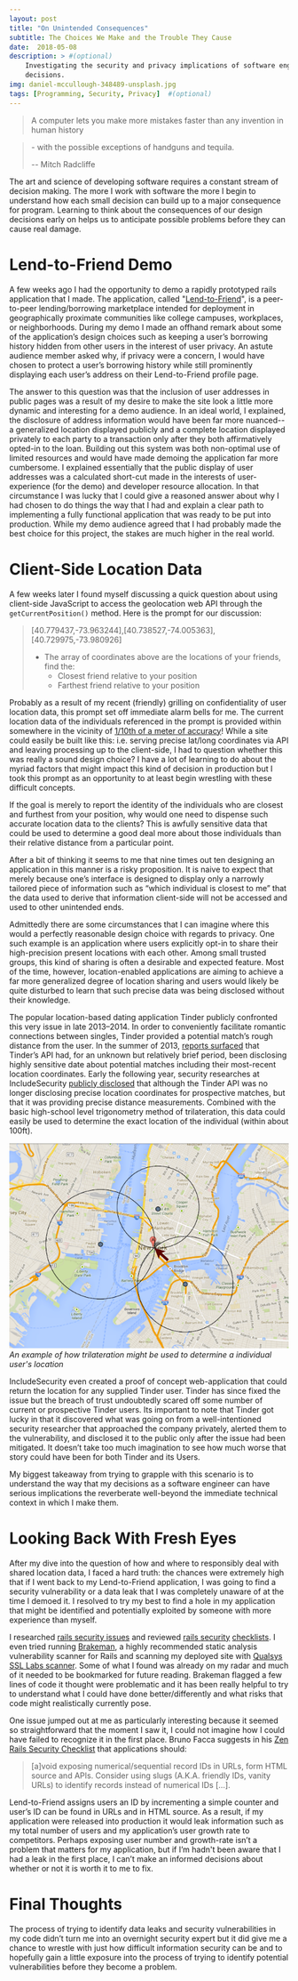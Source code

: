 ```yaml
---
layout: post
title: "On Unintended Consequences"
subtitle: The Choices We Make and the Trouble They Cause
date:  2018-05-08
description: > #(optional)
    Investigating the security and privacy implications of software engineering
    decisions.
img: daniel-mccullough-348489-unsplash.jpg
tags: [Programming, Security, Privacy]  #(optional)
---
```


>A computer lets you make more mistakes faster than any invention in human history
<!-- more -->
>\- with the possible exceptions of handguns and tequila.
>
>-- Mitch Radcliffe

The art and science of developing software requires a constant stream of decision making. The more I work with software the more I begin to understand how each small decision can build up to a major consequence for program. Learning to think about the consequences of our design decisions early on helps us to anticipate possible problems before they can cause real damage.

# Lend-to-Friend Demo

A few weeks ago I had the opportunity to demo a rapidly prototyped rails application that I made. The application, called "[Lend-to-Friend](https://pacific-earth-11787.herokuapp.com/)", is a peer-to-peer lending/borrowing marketplace intended for deployment in geographically proximate communities like college campuses, workplaces, or neighborhoods. During my demo I made an offhand remark about some of the  application’s design choices such as keeping a user’s borrowing history hidden from other users in the interest of user privacy. An astute audience member asked why, if privacy were a concern, I would have chosen to protect a user’s borrowing history while still prominently displaying each user’s address on their Lend-to-Friend profile page.

The  answer to this question was that the inclusion of user addresses in public pages was a result of my desire to make the site look a little more dynamic and interesting for a demo audience. In an ideal world, I explained, the disclosure of address information would have been far more nuanced--a generalized location displayed publicly and a complete location displayed privately to each party to a transaction only after they both affirmatively opted-in to the loan. Building out this system was both non-optimal use of limited resources and would have made demoing the application far more cumbersome. I explained essentially that the public display of user addresses was a calculated short-cut made in the interests of user-experience (for the demo) and developer resource allocation. In that circumstance I was lucky that I could give a reasoned answer about why I had chosen to do things the way that I had and explain a clear path to implementing a fully functional application that was ready to be put into production. While my demo audience agreed that I had probably made the best choice for this project, the stakes are much higher in the real world.

# Client-Side Location Data

A few weeks later I found myself discussing a quick question about using client-side JavaScript to access the geolocation web API through the `getCurrentPosition()` method. Here is the prompt for our discussion:


>[40.779437,-73.963244],[40.738527,-74.005363],[40.729975,-73.980926]
>
> - The array of coordinates above are the locations of your friends, find the:
>    - Closest friend relative to your position
>    - Farthest friend relative to your position


Probably as a result of my recent (friendly) grilling on confidentiality of user location data, this prompt set off immediate alarm bells for me. The current location data of the individuals referenced in the prompt is provided within somewhere in the vicinity of [1/10th of a meter of accuracy](https://en.wikipedia.org/wiki/Decimal_degrees)! While a site could easily be built like this: i.e. serving precise lat/long coordinates via API and leaving processing up to the client-side, I had to question whether this was really a sound design choice? I have a lot of learning to do about the myriad factors that might impact this kind of decision in production but I took this prompt as an opportunity to at least begin wrestling with these difficult concepts.

If the goal is merely to report the identity of the individuals who are closest and furthest from your position, why would one need to dispense such accurate location data to the clients? This is awfully sensitive data that could be used to determine a good deal more about those individuals than their relative distance from a particular point.

After a bit of thinking it seems to me that nine times out ten designing an application in this manner is a risky proposition. It is naive to expect that merely because one’s interface is designed to display only a narrowly tailored piece of information such as “which individual is closest to me” that the data used to derive that information client-side will not be accessed and used to other unintended ends.

Admittedly there are some circumstances that I can imagine where this would a perfectly reasonable design choice with regards to privacy. One such example is an application where users explicitly opt-in to share their high-precision present locations with each other. Among small trusted groups, this kind of  sharing is often a desirable and expected feature. Most of the time, however, location-enabled applications are aiming to achieve a far more generalized degree of location sharing and users would likely be quite disturbed to learn that such precise data was being disclosed without their knowledge.

The popular location-based dating application Tinder publicly confronted this very issue in late 2013–2014. In order to conveniently facilitate romantic connections between singles, Tinder provided a potential match’s rough distance from the user. In the summer of 2013, [reports surfaced](https://qz.com/106731/tinder-exposed-users-locations/) that Tinder’s API had, for an unknown but relatively brief period, been disclosing highly sensitive date about potential matches including their most-recent location coordinates. Early the following year, security researches at IncludeSecurity [publicly disclosed](http://blog.includesecurity.com/2014/02/how-i-was-able-to-track-location-of-any.html) that although the Tinder API was no longer disclosing precise location coordinates for prospective matches, but that it was providing precise distance measurements. Combined with the basic high-school level trigonometry method of trilateration, this data could easily be used to determine the exact location of the individual (within about 100ft).

![Trilateration](/assets/img/trilateration.png)
*An example of how trilateration might be used to determine a individual user's location*

IncludeSecurity even created a proof of concept web-application that could return the location for any supplied Tinder user. Tinder has since fixed the issue but the breach of trust undoubtedly scared off some number of current or prospective Tinder users. Its important to note that Tinder got lucky in that it discovered what was going on from a well-intentioned security researcher that approached the company privately, alerted them to the vulnerability, and disclosed it to the public only after the issue had been mitigated. It doesn’t take too much imagination to see how much worse that story could have been for both Tinder and its Users.

My biggest takeaway from trying to grapple with this scenario is to understand the way that my decisions as a software engineer can have serious implications the reverberate well-beyond the immediate technical context in which I make them.

# Looking Back With Fresh Eyes

After my dive into the question of how and where to responsibly deal with shared location data, I faced a hard truth: the chances were extremely high that if I went back to my Lend-to-Friend application, I was going to find a security vulnerability or a data leak that I was completely unaware of at the time I demoed it. I resolved to try my best to find a hole in my application that might be identified and potentially exploited by someone with more experience than myself.

I researched [rails security issues](http://guides.rubyonrails.org/security.html) and reviewed [rails security](https://github.com/tiegz/zen-rails-security-checklist) [checklists](https://railssecuritychecklist.com/). I even tried running [Brakeman](https://brakemanscanner.org/), a highly recommended static analysis vulnerability scanner for Rails and scanning my deployed site with [Qualsys SSL Labs scanner](https://www.ssllabs.com). Some of what I found was already on my radar and much of it needed to be bookmarked for future reading.  Brakeman flagged a few lines of code it thought were problematic and it has been really helpful to try to understand what I could have done better/differently and what risks that code might realistically currently pose.

One issue jumped out at me as particularly interesting because it seemed so straightforward that the moment I saw it, I could not imagine how I could have failed to recognize it in the first place. Bruno Facca suggests in his [Zen Rails Security Checklist](https://github.com/tiegz/zen-rails-security-checklist) that applications should:

> [a]void exposing numerical/sequential record IDs in URLs, form HTML source and APIs. Consider using slugs (A.K.A. friendly IDs, vanity URLs) to identify records instead of numerical IDs […].

Lend-to-Friend assigns users an ID by incrementing a simple counter and user’s ID can be found in URLs and in HTML source. As a result, if my application were released into production it would leak information such as my total number of users and my application’s user growth rate to competitors. Perhaps exposing user number and growth-rate isn’t a problem that matters for my application, but if I’m hadn't been aware that I had a leak in the first place, I can’t make an informed decisions about whether or not it is worth it to me to fix.

# Final Thoughts

The process of trying to identify data leaks and security vulnerabilities in my code didn’t turn me into an overnight security expert but it did give me a chance to wrestle with just how difficult information security can be and to hopefully gain a little exposure into the process of trying to identify potential vulnerabilities before they become a problem.

